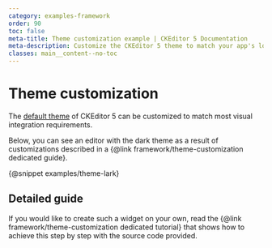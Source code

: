 ```yaml
---
category: examples-framework
order: 90
toc: false
meta-title: Theme customization example | CKEditor 5 Documentation
meta-description: Customize the CKEditor 5 theme to match your app's look and feel by modifying styles, icons, and UI components.
classes: main__content--no-toc
---
```


# Theme customization

The [default theme](https://www.npmjs.com/package/@ckeditor/ckeditor5-theme-lark) of CKEditor&nbsp;5 can be customized to match most visual integration requirements.

Below, you can see an editor with the dark theme as a result of customizations described in a {@link framework/theme-customization dedicated guide}.

{@snippet examples/theme-lark}

## Detailed guide

If you would like to create such a widget on your own, read the {@link framework/theme-customization dedicated tutorial} that shows how to achieve this step by step with the source code provided.
